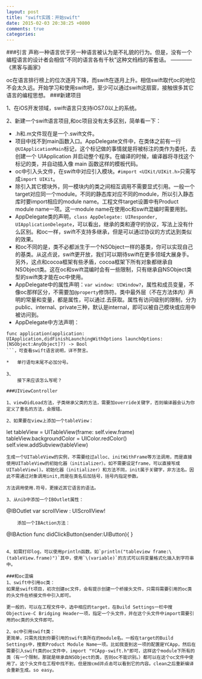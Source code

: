```yaml
---
layout: post
title: "swift实践：开始swift"
date: 2015-02-03 20:38:25 +0800
comments: true
categories: 
---
```


###引言
声称一种语言优于另一种语言被认为是不礼貌的行为。但是，没有一个编程语言的设计者会相信“不同的语言各有千秋”这种文绉绉的客套话。                                                    ————《黑客与画家》

oc在语言排行榜上的位次逐月下降，而swift在逐月上升。相信swift取代oc的地位不会太久远。开始学习和使用swift吧，至少可以通过swift这扇窗，接触很多其它语言的编程思想。
###新建项目

1、在iOS开发领域，swift语言只支持iOS7.0以上的系统。
	
2、新建一个swift语言项目,和oc项目没有太多区别，简单看一下：

*	.h和.m文件现在是一个.swift文件。
*	项目中找不到main函数入口。AppDelegate文件中，在类体之前有一行`@UIApplicationMain`标记，这个标记做的事情就是将被标注的类作为委托，去创建一个 UIApplication 并启动整个程序。在编译的时候，编译器将寻找这个标记的类，并自动插入像 main 函数这样的模板代码。
*	oc中引入头文件，在swift中对应引入模块。`#import <UIKit/UIKit.h>`只需写成`import UIKit`。
*	除引入其它模块外，同一模块内的类之间相互调用不需要显式引用。一般一个target对应同一个module。不同的静态库对应不同的module，所以引入静态库时要import相应的module name。工程文件target设置中有Product module name一项。这一module name在使用oc和swift混编时需要用到。
*	AppDelegate类的声明，`class AppDelegate: UIResponder, UIApplicationDelegate`，可以看出，继承的类和遵守的协议，写法上没有什么区别。和oc一样，swift不支持多继承，但是可以通过协议的方式达到类似的效果。
*	和oc不同的是，类不必都派生于一个NSObject一样的基类，你可以实现自己的基类。从这点说，swift更开放，我们可以期待swift在更多领域大展身手。另外，这点和cocoa框架有些矛盾，cocoa框架下所有对象都继承自NSObject类。这在oc和swift混编时会有一些限制，只有继承自NSObject类型的swift类才能在oc中使用。
*	AppDelegate中的属性声明：`var window: UIWindow?`，属性和成员变量，不像oc那样区分，不需要加`@property`修饰符。类中最外层（不在方法体内）声明的常量和变量，都是属性，可以通过.去获取。属性有访问级别的限制，分为public、internal、private三种，默认是internal，即可以被自己模块或应用中被访问到。
*	AppDelegate中方法声明：
```
func application(application: UIApplication,didFinishLaunchingWithOptions launchOptions:[NSObject:AnyObject]?) -> Bool 
```，可查看swift语言说明，详不赘言。
	
*	单行语句末尾不必加分号。
		
3、
	接下来应该怎么写呢？

###UIViewController

1、viewDidLoad方法，子类继承父类的方法，需要加override关键字，否则编译器会认为你定义了重名的方法，会报错。

2、如果要在view上添加一个tableView：

```
let tableView = UITableView(frame: self.view.frame)
tableView.backgroundColor = UIColor.redColor()
self.view.addSubview(tableView)	
```
生成一个UITableView的实例，不需要经过alloc、initWithFrame等方法调用，而是直接使用UITableView的初始化器（initializer）。如不需要设定frame，可以直接写成UITableView()。初始化器（initializer）和方法不同，init属于关键字，非方法名。因此不需通过对象调用init,而是在类名后加括号，括号内指定参数。

方法调用使用.符号，更接近其它语言的语法。
	
3、从nib中添加一个IBOutlet属性：	
```
@IBOutlet var scrollView : UIScrollView!
```	!表示强行拆包，也就是说这个变量一定要有非nil的值。详情可查阅swift语言中optional变量和?、!的说明。	
	添加一个IBAction方法：	
```
@IBAction func didClickButton(sender:UIButton){
}
```

4、如需打印log，可以使用println函数。如`println("tableview frame:\(tableView.frame)")`其中，使用`\(variable)`的方式可以将变量格式化插入到字符串中。

###和oc混编
1、swift中引用oc类：	
如果是swift项目，初次创建oc文件，会有提示创建一个桥接头文件，只需将需要引用的oc类的头文件在桥接文件中引入即可。

更一般的，可以在工程文件中，选中相应的target，在Build Settings一栏中搜Objective-C Bridging Header一项，指定一个头文件，并在这个头文件中import需要引用的oc类的头文件即可。

2、oc中引用swift类：	
更简单，只需先找到你要引用的swift类所在的module名。一般在target的Build Settings中，搜索Product Module Name一项。比如我查到这一项的配置是YCApp，然后在需要引入swift类的oc文件中，import "YCApp-swift.h"即可，这样这个module下所有的类（有一个限制，那就是继承自NSObject的类，否则oc不能识别。）都可以在这个oc文件中使用了。这个头文件在工程中找不到，但是按cmd并点击可以看到它的内容。clean之后重新编译会重新生成。so easy。